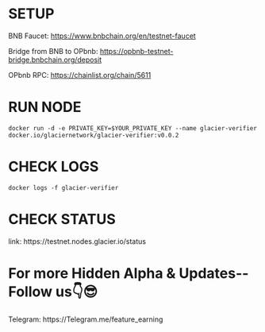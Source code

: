 <h1>SETUP</h1>

BNB Faucet: https://www.bnbchain.org/en/testnet-faucet

Bridge from BNB to OPbnb: https://opbnb-testnet-bridge.bnbchain.org/deposit

OPbnb RPC: https://chainlist.org/chain/5611

<h1>RUN NODE</h1>

```console
docker run -d -e PRIVATE_KEY=$YOUR_PRIVATE_KEY --name glacier-verifier docker.io/glaciernetwork/glacier-verifier:v0.0.2
```

<h1>CHECK LOGS</h1>

```console
docker logs -f glacier-verifier
```

<h1>CHECK STATUS</h1>
link: https://testnet.nodes.glacier.io/status

<h1>For more Hidden Alpha & Updates-- Follow us👇😎</h1>
Telegram: https://Telegram.me/feature_earning

